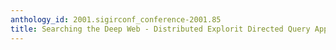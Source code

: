 ```yaml
---
anthology_id: 2001.sigirconf_conference-2001.85
title: Searching the Deep Web - Distributed Explorit Directed Query Applications
---
```

